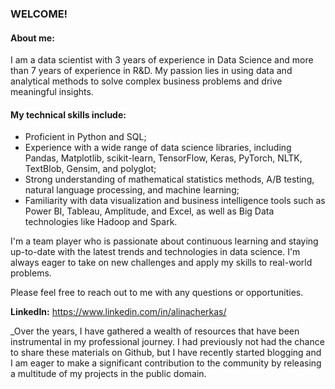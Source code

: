 ### WELCOME!

#### About me: 
I am a data scientist with 3 years of experience in Data Science and more than 7 years of experience in R&D. My passion lies in using data and analytical methods to solve complex business problems and drive meaningful insights.

#### My technical skills include:
- Proficient in Python and SQL;
- Experience with a wide range of data science libraries, including Pandas, Matplotlib, scikit-learn, TensorFlow, Keras, PyTorch, NLTK, TextBlob, Gensim, and polyglot;
- Strong understanding of mathematical statistics methods, A/B testing, natural language processing, and machine learning;
- Familiarity with data visualization and business intelligence tools such as Power BI, Tableau, Amplitude, and Excel, as well as Big Data technologies like Hadoop and Spark.

I'm a team player who is passionate about continuous learning and staying up-to-date with the latest trends and technologies in data science. I'm always eager to take on new challenges and apply my skills to real-world problems.

Please feel free to reach out to me with any questions or opportunities.


**LinkedIn:** https://www.linkedin.com/in/alinacherkas/


_Over the years, I have gathered a wealth of resources that have been instrumental in my professional journey. I had previously not had the chance to share these materials on Github, but I have recently started blogging and I am eager to make a significant contribution to the community by releasing a multitude of my projects in the public domain. 
